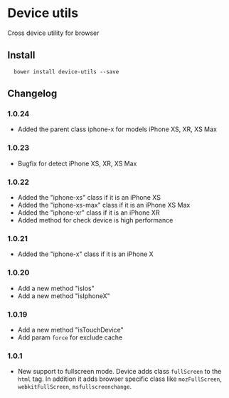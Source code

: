 Device utils
======

Cross device utility for browser

## Install

```
  bower install device-utils --save
```

## Changelog

### 1.0.24
- Added the parent class iphone-x for models iPhone XS, XR, XS Max

### 1.0.23
- Bugfix for detect iPhone XS, XR, XS Max

### 1.0.22
- Added the "iphone-xs" class if it is an iPhone XS
- Added the "iphone-xs-max" class if it is an iPhone XS Max
- Added the "iphone-xr" class if it is an iPhone XR
- Added method for check device is high performance

### 1.0.21
- Added the "iphone-x" class if it is an iPhone X

### 1.0.20

- Add a new method "isIos"
- Add a new method "isIphoneX"

### 1.0.19

- Add a new method "isTouchDevice"
- Add param `force` for exclude cache


### 1.0.1

- New support to fullscreen mode. Device adds class `fullScreen` to the `html` tag. In addition it adds browser specific class like `mozFullScreen`, `webkitFullScreen`, `msfullscreenchange`.
